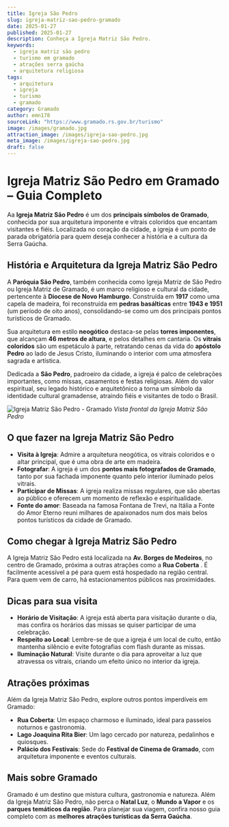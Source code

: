 ```yaml
---
title: Igreja São Pedro
slug: igreja-matriz-sao-pedro-gramado
date: 2025-01-27
published: 2025-01-27
description: Conheça a Igreja Matriz São Pedro.
keywords:
  - igreja matriz são pedro
  - turismo em gramado
  - atrações serra gaúcha
  - arquitetura religiosa
tags:
  - arquitetura
  - igreja
  - turismo
  - gramado
category: Gramado
author: emn178
sourceLink: "https://www.gramado.rs.gov.br/turismo"
image: /images/gramado.jpg  
attraction_image: /images/igreja-sao-pedro.jpg  
meta_image: /images/igreja-sao-pedro.jpg  
draft: false
---
```


# Igreja Matriz São Pedro em Gramado – Guia Completo

Aa **Igreja Matriz São Pedro** é um dos **principais símbolos de Gramado**, conhecida por sua arquitetura imponente e vitrais coloridos que encantam visitantes e fiéis. Localizada no coração da cidade, a igreja é um ponto de parada obrigatória para quem deseja conhecer a história e a cultura da Serra Gaúcha.

## História e Arquitetura da Igreja Matriz São Pedro

A **Paróquia São Pedro**, também conhecida como Igreja Matriz de São Pedro ou Igreja Matriz de Gramado, é um marco religioso e cultural da cidade, pertencente à **Diocese de Novo Hamburgo**. Construída em **1917** como uma capela de madeira, foi reconstruída em **pedras basálticas** entre **1943 e 1951** (um período de oito anos), consolidando-se como um dos principais pontos turísticos de Gramado.

Sua arquitetura em estilo **neogótico** destaca-se pelas **torres imponentes**, que alcançam **46 metros de altura**, e pelos detalhes em cantaria. Os **vitrais coloridos** são um espetáculo à parte, retratando cenas da vida do **apóstolo Pedro** ao lado de Jesus Cristo, iluminando o interior com uma atmosfera sagrada e artística.

Dedicada a **São Pedro**, padroeiro da cidade, a igreja é palco de celebrações importantes, como missas, casamentos e festas religiosas. Além do valor espiritual, seu legado histórico e arquitetônico a torna um símbolo da identidade cultural gramadense, atraindo fiéis e visitantes de todo o Brasil.

![Igreja Matriz São Pedro - Gramado](/images/igreja-sao-pedro.jpg) *Vista frontal da Igreja Matriz São Pedro*

## O que fazer na Igreja Matriz São Pedro

- **Visita à Igreja**: Admire a arquitetura neogótica, os vitrais coloridos e o altar principal, que é uma obra de arte em madeira.
- **Fotografar**: A igreja é um dos **pontos mais fotografados de Gramado**, tanto por sua fachada imponente quanto pelo interior iluminado pelos vitrais.
- **Participar de Missas**: A igreja realiza missas regulares, que são abertas ao público e oferecem um momento de reflexão e espiritualidade.
- **Fonte do amor**: Baseada na famosa Fontana de Trevi, na Itália a Fonte do Amor Eterno reuni milhares de apaixonados num dos mais belos pontos turísticos da cidade de Gramado.

## Como chegar à Igreja Matriz São Pedro

A Igreja Matriz São Pedro está localizada na **Av. Borges de Medeiros**, no centro de Gramado, próxima a outras atrações como a **Rua Coberta** . É facilmente acessível a pé para quem está hospedado na região central. Para quem vem de carro, há estacionamentos públicos nas proximidades.

## Dicas para sua visita

- **Horário de Visitação**: A igreja está aberta para visitação durante o dia, mas confira os horários das missas se quiser participar de uma celebração.
- **Respeito ao Local**: Lembre-se de que a igreja é um local de culto, então mantenha silêncio e evite fotografias com flash durante as missas.
- **Iluminação Natural**: Visite durante o dia para aproveitar a luz que atravessa os vitrais, criando um efeito único no interior da igreja.

## Atrações próximas

Além da Igreja Matriz São Pedro, explore outros pontos imperdíveis em Gramado:

- **Rua Coberta**: Um espaço charmoso e iluminado, ideal para passeios noturnos e gastronomia.
- **Lago Joaquina Rita Bier**: Um lago cercado por natureza, pedalinhos e quiosques.
- **Palácio dos Festivais**: Sede do **Festival de Cinema de Gramado**, com arquitetura imponente e eventos culturais.

## Mais sobre Gramado

Gramado é um destino que mistura cultura, gastronomia e natureza. Além da Igreja Matriz São Pedro, não perca o **Natal Luz**, o **Mundo a Vapor** e os **parques temáticos da região**. Para planejar sua viagem, confira nosso guia completo com as **melhores atrações turísticas da Serra Gaúcha**.